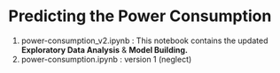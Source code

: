 # Predicting the Power Consumption 

1. power-consumption_v2.ipynb : This notebook contains the updated **Exploratory Data Analysis** & **Model Building.**
2. power-consumption.ipynb : version 1 (neglect)
